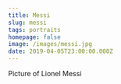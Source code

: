 ```yaml
---
title: Messi
slug: messi
tags: portraits
homepage: false
image: /images/messi.jpg
date: 2019-04-05T23:00:00.000Z
---
```

Picture of Lionel Messi
